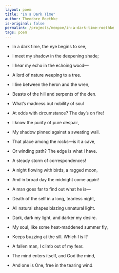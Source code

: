 ```yaml
---
layout: poem
title: "In a Dark Time"
author: Theodore Roethke
is-original: false
permalink: /projects/mempoe/in-a-dark-time-roethke
tags: poem
---
```


- In a dark time, the eye begins to see,
- I meet my shadow in the deepening shade;
- I hear my echo in the echoing wood—
- A lord of nature weeping to a tree.
- I live between the heron and the wren,
- Beasts of the hill and serpents of the den.

- What’s madness but nobility of soul
- At odds with circumstance? The day’s on fire!
- I know the purity of pure despair,
- My shadow pinned against a sweating wall.
- That place among the rocks—is it a cave,
- Or winding path? The edge is what I have.

- A steady storm of correspondences!
- A night flowing with birds, a ragged moon,
- And in broad day the midnight come again!
- A man goes far to find out what he is—
- Death of the self in a long, tearless night,
- All natural shapes blazing unnatural light.

- Dark, dark my light, and darker my desire.
- My soul, like some heat-maddened summer fly,
- Keeps buzzing at the sill. Which I is I?
- A fallen man, I climb out of my fear.
- The mind enters itself, and God the mind,
- And one is One, free in the tearing wind.
